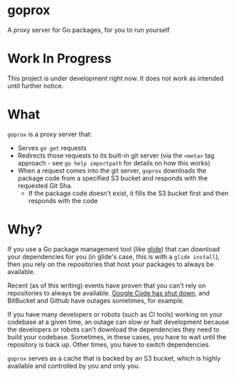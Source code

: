 # goprox
A proxy server for Go packages, for you to run yourself

# Work In Progress
This project is under development right now. It does not work as intended until further notice.

# What

`goprox` is a proxy server that:

- Serves `go get` requests
- Redirects those requests to its built-in git server (via the `<meta>` tag approach - see `go help importpath` for details on how this works)
- When a request comes into the git server, `goprox` downloads the package code from a specified S3 bucket and responds with the requested Git Sha.
  - If the package code doesn't exist, it fills the S3 bucket first and then responds with the code

# Why?

If you use a Go package management tool (like [glide](https://github.com/Masterminds/glide)) that can download your dependencies for you (in glide's case, this is with a `glide install`), then you rely on the repositories that host your packages to always be available.

Recent (as of this writing) events have proven that you can't rely on repositories to always be available. [Google Code has shut down](http://google-opensource.blogspot.com/2015/03/farewell-to-google-code.html), and BitBucket and Github have outages sometimes, for example.

If you have many developers or robots (such as CI tools) working on your codebase at a given time, an outage can slow or halt development because the developers or robots can't download the dependencies they need to build your codebase. Sometimes, in these cases, you have to wait until the repository is back up. Other times, you have to switch dependencies.

`goprox` serves as a cache that is backed by an S3 bucket, which is highly available and controlled by you and only you.

